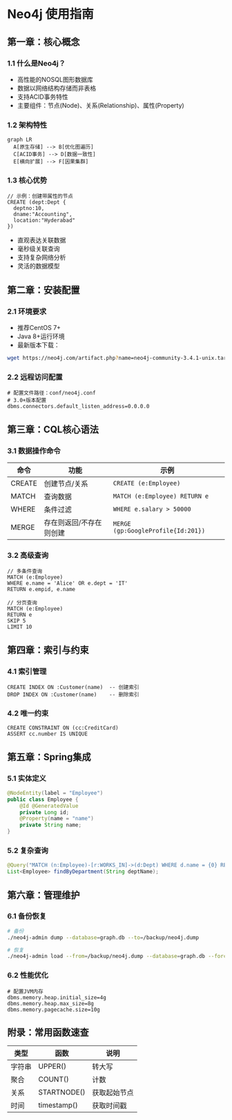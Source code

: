 # Neo4j 使用指南

## 第一章：核心概念

### 1.1 什么是Neo4j？

- 高性能的NOSQL图形数据库
- 数据以网络结构存储而非表格
- 支持ACID事务特性
- 主要组件：节点(Node)、关系(Relationship)、属性(Property)

### 1.2 架构特性

```mermaid
graph LR
  A[原生存储] --> B[优化图遍历]
  C[ACID事务] --> D[数据一致性]
  E[横向扩展] --> F[因果集群]
```

### 1.3 核心优势

```cypher
// 示例：创建带属性的节点
CREATE (dept:Dept {
  deptno:10,
  dname:"Accounting",
  location:"Hyderabad"
})
```

- 直观表达关联数据
- 毫秒级关联查询
- 支持复杂网络分析
- 灵活的数据模型

## 第二章：安装配置

### 2.1 环境要求

- 推荐CentOS 7+
- Java 8+运行环境
- 最新版本下载：

```bash
wget https://neo4j.com/artifact.php?name=neo4j-community-3.4.1-unix.tar.gz
```

### 2.2 远程访问配置

```properties
# 配置文件路径：conf/neo4j.conf
# 3.0+版本配置
dbms.connectors.default_listen_address=0.0.0.0
```

## 第三章：CQL核心语法

### 3.1 数据操作命令

| 命令   | 功能                    | 示例                               |
| ------ | ----------------------- | ---------------------------------- |
| CREATE | 创建节点/关系           | `CREATE (e:Employee)`              |
| MATCH  | 查询数据                | `MATCH (e:Employee) RETURN e`      |
| WHERE  | 条件过滤                | `WHERE e.salary > 50000`           |
| MERGE  | 存在则返回/不存在则创建 | `MERGE (gp:GoogleProfile{Id:201})` |

### 3.2 高级查询

```cypher
// 多条件查询
MATCH (e:Employee)
WHERE e.name = 'Alice' OR e.dept = 'IT'
RETURN e.empid, e.name

// 分页查询
MATCH (e:Employee)
RETURN e
SKIP 5
LIMIT 10
```

## 第四章：索引与约束

### 4.1 索引管理

```cypher
CREATE INDEX ON :Customer(name)  -- 创建索引
DROP INDEX ON :Customer(name)    -- 删除索引
```

### 4.2 唯一约束

```cypher
CREATE CONSTRAINT ON (cc:CreditCard)
ASSERT cc.number IS UNIQUE
```

## 第五章：Spring集成

### 5.1 实体定义

```java
@NodeEntity(label = "Employee")
public class Employee {
    @Id @GeneratedValue
    private Long id;
    @Property(name = "name")
    private String name;
}
```

### 5.2 复杂查询

```java
@Query("MATCH (n:Employee)-[r:WORKS_IN]->(d:Dept) WHERE d.name = {0} RETURN n")
List<Employee> findByDepartment(String deptName);
```

## 第六章：管理维护

### 6.1 备份恢复

```bash
# 备份
./neo4j-admin dump --database=graph.db --to=/backup/neo4j.dump

# 恢复
./neo4j-admin load --from=/backup/neo4j.dump --database=graph.db --force
```

### 6.2 性能优化

```properties
# 配置JVM内存
dbms.memory.heap.initial_size=4g
dbms.memory.heap.max_size=8g
dbms.memory.pagecache.size=10g
```

## 附录：常用函数速查

| 类型   | 函数        | 说明         |
| ------ | ----------- | ------------ |
| 字符串 | UPPER()     | 转大写       |
| 聚合   | COUNT()     | 计数         |
| 关系   | STARTNODE() | 获取起始节点 |
| 时间   | timestamp() | 获取时间戳   |
